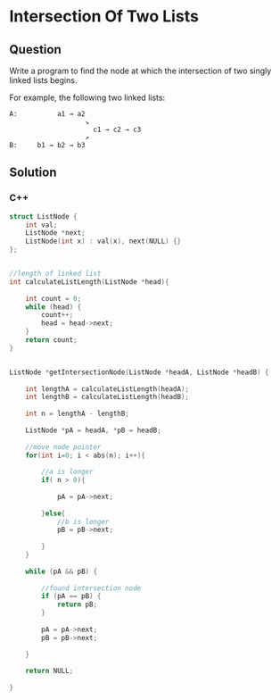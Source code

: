 # Intersection Of Two Lists



## Question

Write a program to find the node at which the intersection of two singly linked lists begins.

For example, the following two linked lists:

```
A:          a1 → a2
                   ↘
                     c1 → c2 → c3
                   ↗            
B:     b1 → b2 → b3
```



## Solution  



### C++

```c++
struct ListNode {
    int val;
    ListNode *next;
    ListNode(int x) : val(x), next(NULL) {}
};


//length of linked list
int calculateListLength(ListNode *head){
    
    int count = 0;
    while (head) {
        count++;
        head = head->next;
    }
    return count;
}


ListNode *getIntersectionNode(ListNode *headA, ListNode *headB) {
    
    int lengthA = calculateListLength(headA);
    int lengthB = calculateListLength(headB);
    
    int n = lengthA - lengthB;
    
    ListNode *pA = headA, *pB = headB;
    
    //move node pointer
    for(int i=0; i < abs(n); i++){
        
        //a is longer
        if( n > 0){
            
            pA = pA->next;
            
        }else{
            //b is longer
            pB = pB->next;
            
        }
    }
    
    while (pA && pB) {
        
        //found intersection node
        if (pA == pB) {
            return pB;
        }
        
        pA = pA->next;
        pB = pB->next;
        
    }
    
    return NULL;
    
}
```

